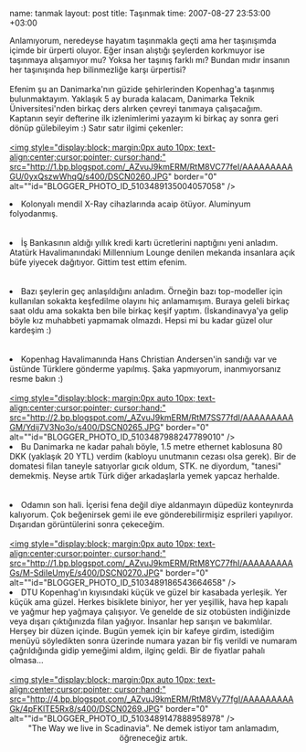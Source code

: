 name: tanmak
layout: post
title: Taşınmak
time: 2007-08-27 23:53:00 +03:00

Anlamıyorum, neredeyse hayatım taşınmakla geçti ama her taşınışımda içimde bir ürperti oluyor. Eğer insan alıştığı şeylerden korkmuyor ise taşınmaya alışamıyor mu? Yoksa her taşınış farklı mı? Bundan mıdır insanın her taşınışında hep bilinmezliğe karşı ürpertisi?<br /><br />Efenim şu an Danimarka'nın güzide şehirlerinden Kopenhag'a taşınmış bulunmaktayım. Yaklaşık 5 ay burada kalacam, Danimarka Teknik Üniversitesi'nden birkaç ders alırken çevreyi tanımaya çalışacağım. Kaptanın seyir defterine ilk izlenimlerimi yazayım ki birkaç ay sonra geri dönüp gülebileyim :) Satır satır ilgimi çekenler:<br /><br /><a href="http://1.bp.blogspot.com/_AZvuJ9kmERM/RtM8VC77feI/AAAAAAAAAGU/0yxQszwWhqQ/s1600-h/DSCN0260.JPG"><img style="display:block; margin:0px auto 10px; text-align:center;cursor:pointer; cursor:hand;" src="http://1.bp.blogspot.com/_AZvuJ9kmERM/RtM8VC77feI/AAAAAAAAAGU/0yxQszwWhqQ/s400/DSCN0260.JPG" border="0" alt=""id="BLOGGER_PHOTO_ID_5103489135004057058" /></a><br /><li>Kolonyalı mendil X-Ray cihazlarında acaip ötüyor. Aluminyum folyodanmış.</li><br /><br /><li>İş Bankasının aldığı yıllık kredi kartı ücretlerini naptığını yeni anladım. Atatürk Havalimanındaki Millennium Lounge denilen mekanda insanlara açık büfe yiyecek dağıtıyor. Gittim test ettim efenim.</li><br /><br /><li>Bazı şeylerin geç anlaşıldığını anladım. Örneğin bazı top-modeller için kullanılan sokakta keşfedilme olayını hiç anlamamışım. Buraya geleli birkaç saat oldu ama sokakta ben bile birkaç keşif yaptım. (İskandinavya'ya gelip böyle kız muhabbeti yapmamak olmazdı. Hepsi mi bu kadar güzel olur kardeşim :)</li><br /><br /><li>Kopenhag Havalimanında Hans Christian Andersen'in sandığı var ve üstünde Türklere gönderme yapılmış. Şaka yapmıyorum, inanmıyorsanız resme bakın :)</li><br /><a href="http://2.bp.blogspot.com/_AZvuJ9kmERM/RtM7SS77fdI/AAAAAAAAAGM/Ydij7V3No3o/s1600-h/DSCN0265.JPG"><img style="display:block; margin:0px auto 10px; text-align:center;cursor:pointer; cursor:hand;" src="http://2.bp.blogspot.com/_AZvuJ9kmERM/RtM7SS77fdI/AAAAAAAAAGM/Ydij7V3No3o/s400/DSCN0265.JPG" border="0" alt=""id="BLOGGER_PHOTO_ID_5103487988247789010" /></a><br /><li>Bu Danimarka ne kadar pahalı böyle, 1.5 metre ethernet kablosuna 80 DKK (yaklaşık 20 YTL) verdim (kabloyu unutmanın cezası olsa gerek). Bir de domatesi filan taneyle satıyorlar gıcık oldum, STK. ne diyordum, "tanesi" demekmiş. Neyse artık Türk diğer arkadaşlarla yemek yapcaz herhalde.</li><br /><br /><li>Odamın son hali. İçerisi fena değil diye aldanmayın düpedüz konteynırda kalıyorum. Çok beğenirsek gemi ile eve gönderebilirmişiz esprileri yapılıyor. Dışarıdan görüntülerini sonra çekeceğim.</li><br /><a href="http://1.bp.blogspot.com/_AZvuJ9kmERM/RtM8YC77fhI/AAAAAAAAAGs/M-SdiIeUmyE/s1600-h/DSCN0270.JPG"><img style="display:block; margin:0px auto 10px; text-align:center;cursor:pointer; cursor:hand;" src="http://1.bp.blogspot.com/_AZvuJ9kmERM/RtM8YC77fhI/AAAAAAAAAGs/M-SdiIeUmyE/s400/DSCN0270.JPG" border="0" alt=""id="BLOGGER_PHOTO_ID_5103489186543664658" /></a><br /><li>DTU Kopenhag'ın kıyısındaki küçük ve güzel bir kasabada yerleşik. Yer küçük ama güzel. Herkes bisiklete biniyor, her yer yeşillik, hava hep kapalı ve yağmur hep yağmaya çalışıyor. Ve genelde de siz otobüsten indiğinizde veya dışarı çıktığınızda filan yağıyor. İnsanlar hep sarışın ve bakımlılar. Herşey bir düzen içinde. Bugün yemek için bir kafeye girdim, istediğim menüyü söyledikten sonra üzerinde numara yazan bir fiş verildi ve numaram çağrıldığında gidip yemeğimi aldım, ilginç geldi. Bir de fiyatlar pahalı olmasa...</li><br /><a href="http://4.bp.blogspot.com/_AZvuJ9kmERM/RtM8Vy77fgI/AAAAAAAAAGk/4pFKlTE5Rx8/s1600-h/DSCN0269.JPG"><img style="display:block; margin:0px auto 10px; text-align:center;cursor:pointer; cursor:hand;" src="http://4.bp.blogspot.com/_AZvuJ9kmERM/RtM8Vy77fgI/AAAAAAAAAGk/4pFKlTE5Rx8/s400/DSCN0269.JPG" border="0" alt=""id="BLOGGER_PHOTO_ID_5103489147888958978" /></a><center>"The Way we live in Scadinavia". Ne demek istiyor tam anlamadım, öğreneceğiz artık.</center>
